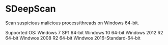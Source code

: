 # SDeepScan
Scan suspicious malicious process/threads on Windows 64-bit.  
  
Supoorted OS: 
Windows 7 SP1 64-bit 
Windows 10 64-bit 
Windows 2012 R2 64-bit 
Windwos 2008 R2 64-bit 
Windwos 2016-Standard-64-bit
